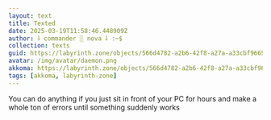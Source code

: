 ```yaml
---
layout: text
title: Texted
date: 2025-03-19T11:58:46.448909Z
author: ⸸ commander ░ nova ⸸ :~$
collection: texts
guid: https://labyrinth.zone/objects/566d4782-a2b6-42f8-a27a-a33cbf9665a7
avatar: /img/avatar/daemon.png
akkoma: https://labyrinth.zone/objects/566d4782-a2b6-42f8-a27a-a33cbf9665a7
tags: [akkoma, labyrinth-zone]
---
```


<p>You can do anything if you just sit in front of your PC for hours and make a whole ton of errors until something suddenly works</p>
